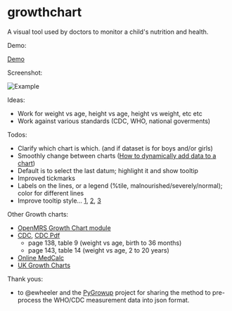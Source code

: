 growthchart
===========

A visual tool used by doctors to monitor a child's nutrition and health.

Demo:

[Demo](http://nathanleiby.github.com/growthchart/)

Screenshot:

![Example](https://raw.github.com/ewheeler/growthchart/master/screenshot/growthChart_0_to_5.png)

Ideas:

- Work for weight vs age, height vs age, height vs weight, etc etc
- Work against various standards (CDC, WHO, national goverments)

Todos:

- Clarify which chart is which. (and if dataset is for boys and/or girls)
- Smoothly change between charts ([How to dynamically add data to a chart](http://jsfiddle.net/mbeasley183/DbXhL/))
- Default is to select the last datum; highlight it and show tooltip
- Improved tickmarks
- Labels on the lines, or a legend (%tile, malnourished/severely/normal); color for different lines
- Improve tooltip style... [1](http://rveciana.github.com/geoexamples/d3js/d3js_electoral_map/tooltipCode.html#), [2](http://rveciana.github.com/geoexamples/?page=d3js/d3js_electoral_map/simpleTooltipCode.html), [3](http://bl.ocks.org/biovisualize/2973775)

Other Growth charts:

- [OpenMRS Growth Chart module](https://wiki.openmrs.org/display/docs/Growth+Chart+Module)
- [CDC](http://www.cdc.gov/growthcharts/), [CDC Pdf](http://www.cdc.gov/growthcharts/2000growthchart-us.pdf)
    - page 138, table 9 (weight vs age, birth to 36 months)
    - page 143, table 14 (weight vs age, 2 to 20 years)
- [Online MedCalc](http://www.medcalc.com/growth/)
- [UK Growth Charts](http://www.rcpch.ac.uk/child-health/research-projects/uk-who-growth-charts/uk-who-growth-charts)

Thank yous:

- to @ewheeler and the [PyGrowup](https://github.com/ewheeler/pygrowup) project for sharing the method to pre-process the WHO/CDC measurement data into json format.
